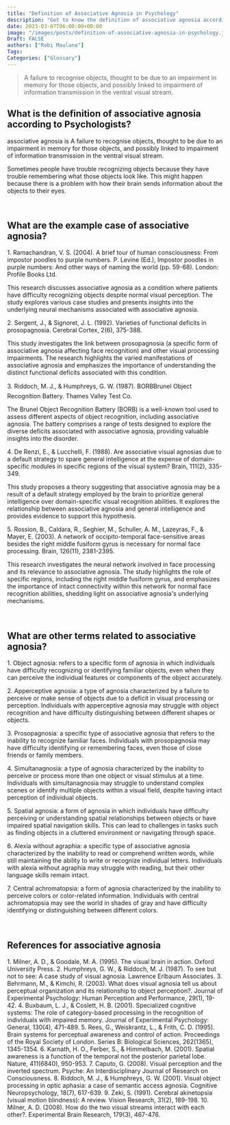 ```yaml
---
title: "Definition of Associative Agnosia in Psychology"
description: "Get to know the definition of associative agnosia according to psychologists."
date: 2023-03-07T06:00:00+00:00
image: "/images/posts/definition-of-associative-agnosia-in-psychology.jpg"
Draft: FALSE
authors: ["Robi Maulana"]
Tags: 
Categories: ["Glossary"]
---
```






> A failure to recognise objects, thought to be due to an impairment in memory for those objects, and possibly linked to impairment of information transmission in the ventral visual stream.

## What is the definition of associative agnosia according to Psychologists?

associative agnosia is A failure to recognise objects, thought to be due to an impairment in memory for those objects, and possibly linked to impairment of information transmission in the ventral visual stream.

Sometimes people have trouble recognizing objects because they have trouble remembering what those objects look like. This might happen because there is a problem with how their brain sends information about the objects to their eyes.

 

## What are the example case of associative agnosia?

1\. Ramachandran, V. S. (2004). A brief tour of human consciousness: From impostor poodles to purple numbers. P. Levine (Ed.), Impostor poodles in purple numbers: And other ways of naming the world (pp. 59-68). London: Profile Books Ltd.

This research discusses associative agnosia as a condition where patients have difficulty recognizing objects despite normal visual perception. The study explores various case studies and presents insights into the underlying neural mechanisms associated with associative agnosia.

2\. Sergent, J., & Signoret, J. L. (1992). Varieties of functional deficits in prosopagnosia. Cerebral Cortex, 2(6), 375-388.

This study investigates the link between prosopagnosia (a specific form of associative agnosia affecting face recognition) and other visual processing impairments. The research highlights the varied manifestations of associative agnosia and emphasizes the importance of understanding the distinct functional deficits associated with this condition.

3\. Riddoch, M. J., & Humphreys, G. W. (1987). BORBBrunel Object Recognition Battery. Thames Valley Test Co.

The Brunel Object Recognition Battery (BORB) is a well-known tool used to assess different aspects of object recognition, including associative agnosia. The battery comprises a range of tests designed to explore the diverse deficits associated with associative agnosia, providing valuable insights into the disorder.

4\. De Renzi, E., & Lucchelli, F. (1988). Are associative visual agnosias due to a default strategy to spare general intelligence at the expense of domain-specific modules in specific regions of the visual system? Brain, 111(2), 335-349.

This study proposes a theory suggesting that associative agnosia may be a result of a default strategy employed by the brain to prioritize general intelligence over domain-specific visual recognition abilities. It explores the relationship between associative agnosia and general intelligence and provides evidence to support this hypothesis.

5\. Rossion, B., Caldara, R., Seghier, M., Schuller, A. M., Lazeyras, F., & Mayer, E. (2003). A network of occipito-temporal face-sensitive areas besides the right middle fusiform gyrus is necessary for normal face processing. Brain, 126(11), 2381-2395.

This research investigates the neural network involved in face processing and its relevance to associative agnosia. The study highlights the role of specific regions, including the right middle fusiform gyrus, and emphasizes the importance of intact connectivity within this network for normal face recognition abilities, shedding light on associative agnosia's underlying mechanisms.

 

## What are other terms related to associative agnosia?

1\. Object agnosia: refers to a specific form of agnosia in which individuals have difficulty recognizing or identifying familiar objects, even when they can perceive the individual features or components of the object accurately.

2\. Apperceptive agnosia: a type of agnosia characterized by a failure to perceive or make sense of objects due to a deficit in visual processing or perception. Individuals with apperceptive agnosia may struggle with object recognition and have difficulty distinguishing between different shapes or objects.

3\. Prosopagnosia: a specific type of associative agnosia that refers to the inability to recognize familiar faces. Individuals with prosopagnosia may have difficulty identifying or remembering faces, even those of close friends or family members.

4\. Simultanagnosia: a type of agnosia characterized by the inability to perceive or process more than one object or visual stimulus at a time. Individuals with simultanagnosia may struggle to understand complex scenes or identify multiple objects within a visual field, despite having intact perception of individual objects.

5\. Spatial agnosia: a form of agnosia in which individuals have difficulty perceiving or understanding spatial relationships between objects or have impaired spatial navigation skills. This can lead to challenges in tasks such as finding objects in a cluttered environment or navigating through space.

6\. Alexia without agraphia: a specific type of associative agnosia characterized by the inability to read or comprehend written words, while still maintaining the ability to write or recognize individual letters. Individuals with alexia without agraphia may struggle with reading, but their other language skills remain intact.

7\. Central achromatopsia: a form of agnosia characterized by the inability to perceive colors or color-related information. Individuals with central achromatopsia may see the world in shades of gray and have difficulty identifying or distinguishing between different colors.

 

## References for associative agnosia

1\. Milner, A. D., & Goodale, M. A. (1995). The visual brain in action. Oxford University Press. 2. Humphreys, G. W., & Riddoch, M. J. (1987). To see but not to see: A case study of visual agnosia. Lawrence Erlbaum Associates. 3. Behrmann, M., & Kimchi, R. (2003). What does visual agnosia tell us about perceptual organization and its relationship to object perception?. Journal of Experimental Psychology: Human Perception and Performance, 29(1), 19-42. 4. Buxbaum, L. J., & Coslett, H. B. (2001). Specialized cognitive systems: The role of category-based processing in the recognition of individuals with impaired memory. Journal of Experimental Psychology: General, 130(4), 471-489. 5. Rees, G., Weiskrantz, L., & Frith, C. D. (1995). Brain systems for perceptual awareness and control of action. Proceedings of the Royal Society of London. Series B: Biological Sciences, 262(1365), 1345-1354. 6. Karnath, H. O., Ferber, S., & Himmelbach, M. (2001). Spatial awareness is a function of the temporal not the posterior parietal lobe. Nature, 411(6840), 950-953. 7. Caputo, G. (2008). Visual perception and the inverted spectrum. Psyche: An Interdisciplinary Journal of Research on Consciousness. 8. Riddoch, M. J., & Humphreys, G. W. (2001). Visual object processing in optic aphasia: a case of semantic access agnosia. Cognitive Neuropsychology, 18(7), 617-639. 9. Zeki, S. (1991). Cerebral akinetopsia (visual motion blindness): A review. Vision Research, 31(2), 189-198. 10. Milner, A. D. (2008). How do the two visual streams interact with each other?. Experimental Brain Research, 179(3), 467-476.
